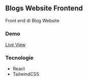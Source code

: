 ## Blogs Website Frontend

Front end di Blog Website

### Demo

[Live View](https://blogapi-ldpc.onrender.com)

### Tecnologie

-   React
-   TailwindCSS
